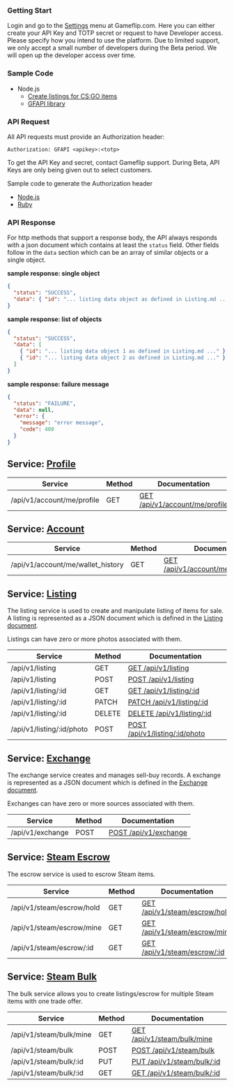 ### Getting Start
Login and go to the [Settings](https://gameflip.com/settings) menu at Gameflip.com.  Here you can either create your API Key
and TOTP secret or request to have Developer access.  Please specify how you intend to use the platform.  Due to limited
support, we only accept a small number of developers during the Beta period.  We will open up the developer access over time.

### Sample Code
* Node.js
  * [Create listings for CS:GO items](https://gameflip.github.io/gfapi/samples/bulk_listing.html)
  * [GFAPI library](https://github.com/gameflip/gfapi)

### API Request

All API requests must provide an Authorization header:

    Authorization: GFAPI <apikey>:<totp>

To get the API Key and secret, contact Gameflip support.
During Beta, API Keys are only being given out to select customers.

Sample code to generate the Authorization header
* [Node.js](https://gameflip.github.io/gfapi/samples/authorization.html)
* [Ruby](https://gameflip.github.io/gfapi/samples/authorization_ruby.html)

### API Response

For http methods that support a response body, the API always responds with a json document which contains
at least the `status` field. Other fields follow in the `data` section which can be an array of similar objects
or a single object.


**sample response: single object**

```json
{
  "status": "SUCCESS",
  "data": { "id": "... listing data object as defined in Listing.md ..." }
}
```

**sample response: list of objects**

```json
{
  "status": "SUCCESS",
  "data": [
    { "id": "... listing data object 1 as defined in Listing.md ..." },
    { "id": "... listing data object 2 as defined in Listing.md ..." }
  ]
}
```

**sample response: failure message**

```json
{
  "status": "FAILURE",
  "data": null,
  "error": {
    "message": "error message",
    "code": 400
  }
}
```

## Service: [Profile](Profile.md)

Service                           | Method | Documentation
----------------------------------|--------|--------------
/api/v1/account/me/profile        | GET    | [GET /api/v1/account/me/profile](Profile.md#get-apiv1accountmeprofile)

## Service: [Account](Account.md)

Service                           | Method | Documentation
----------------------------------|--------|--------------
/api/v1/account/me/wallet_history | GET    | [GET /api/v1/account/me/wallet_history](Account.md#get-apiv1accountmewallet_history)

## Service: [Listing](Listing.md)

The listing service is used to create and manipulate listing of items for sale. A listing is represented
as a JSON document which is defined in the [Listing document](Listing.md#listing-document).

Listings can have zero or more photos associated with them.

Service                     | Method | Documentation
----------------------------|--------|--------------
/api/v1/listing             | GET    | [GET /api/v1/listing](Listing.md#get-apiv1listing)
/api/v1/listing             | POST   | [POST /api/v1/listing](Listing.md#post-apiv1listing)
/api/v1/listing/:id         | GET    | [GET /api/v1/listing/:id](Listing.md#get-apiv1listingid)
/api/v1/listing/:id         | PATCH  | [PATCH /api/v1/listing/:id](Listing.md#patch-apiv1listingid)
/api/v1/listing/:id         | DELETE | [DELETE /api/v1/listing/:id](Listing.md#delete-apiv1listingid)
/api/v1/listing/:id/photo   | POST   | [POST /api/v1/listing/:id/photo](Listing.md#post-apiv1listingidphoto)

## Service: [Exchange](Exchange.md)

The exchange service creates and manages sell-buy records.
A exchange is represented as a JSON document which is defined in the [Exchange document](Exchange.md#exchange-document).

Exchanges can have zero or more sources associated with them.

Service                        | Method | Documentation
-------------------------------|--------|--------------------------------
/api/v1/exchange               | POST   | [POST /api/v1/exchange](Exchange.md#post-apiv1exchange)

## Service: [Steam Escrow](SteamEscrow.md)

The escrow service is used to escrow Steam items.

Service                   | Method | Documentation
--------------------------|--------|--------------
/api/v1/steam/escrow/hold | GET    | [GET /api/v1/steam/escrow/hold](SteamEscrow.md#get-apiv1steamescrowhold)
/api/v1/steam/escrow/mine | GET    | [GET /api/v1/steam/escrow/mine](SteamEscrow.md#get-apiv1steamescrowmine)
/api/v1/steam/escrow/:id  | GET    | [GET /api/v1/steam/escrow/:id](SteamEscrow.md#get-apiv1steamescrowid)

## Service: [Steam Bulk](SteamBulk.md)

The bulk service allows you to create listings/escrow for multiple Steam items with one trade offer.

Service                 | Method | Documentation
------------------------|--------|--------------
/api/v1/steam/bulk/mine | GET    | [GET /api/v1/steam/bulk/mine](SteamBulk.md#get-apiv1steambulkmine)
/api/v1/steam/bulk      | POST   | [POST /api/v1/steam/bulk](SteamBulk.md#post-apiv1steambulk)
/api/v1/steam/bulk/:id  | PUT    | [PUT /api/v1/steam/bulk/:id](SteamBulk.md#put-apiv1steambulkid)
/api/v1/steam/bulk/:id  | GET    | [GET /api/v1/steam/bulk/:id](SteamBulk.md#get-apiv1steambulkid)

